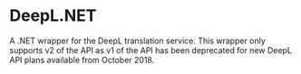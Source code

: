 # DeepL.NET

A .NET wrapper for the DeepL translation service. This wrapper only supports v2 of the API as v1 of the API has been deprecated for new DeepL API plans available from October 2018.

